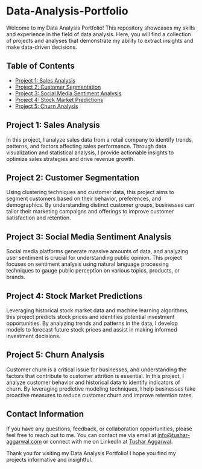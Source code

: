 # Data-Analysis-Portfolio

Welcome to my Data Analysis Portfolio! This repository showcases my skills and experience in the field of data analysis. Here, you will find a collection of projects and analyses that demonstrate my ability to extract insights and make data-driven decisions.

## Table of Contents

- [Project 1: Sales Analysis](#project-1-sales-analysis)
- [Project 2: Customer Segmentation](#project-2-customer-segmentation)
- [Project 3: Social Media Sentiment Analysis](#project-3-social-media-sentiment-analysis)
- [Project 4: Stock Market Predictions](#project-4-stock-market-predictions)
- [Project 5: Churn Analysis](#project-5-churn-analysis)

## Project 1: Sales Analysis

In this project, I analyze sales data from a retail company to identify trends, patterns, and factors affecting sales performance. Through data visualization and statistical analysis, I provide actionable insights to optimize sales strategies and drive revenue growth.

## Project 2: Customer Segmentation

Using clustering techniques and customer data, this project aims to segment customers based on their behavior, preferences, and demographics. By understanding distinct customer groups, businesses can tailor their marketing campaigns and offerings to improve customer satisfaction and retention.

## Project 3: Social Media Sentiment Analysis

Social media platforms generate massive amounts of data, and analyzing user sentiment is crucial for understanding public opinion. This project focuses on sentiment analysis using natural language processing techniques to gauge public perception on various topics, products, or brands.

## Project 4: Stock Market Predictions

Leveraging historical stock market data and machine learning algorithms, this project predicts stock prices and identifies potential investment opportunities. By analyzing trends and patterns in the data, I develop models to forecast future stock prices and assist in making informed investment decisions.

## Project 5: Churn Analysis

Customer churn is a critical issue for businesses, and understanding the factors that contribute to customer attrition is essential. In this project, I analyze customer behavior and historical data to identify indicators of churn. By leveraging predictive modeling techniques, I help businesses take proactive measures to reduce customer churn and improve retention rates.

## Contact Information

If you have any questions, feedback, or collaboration opportunities, please feel free to reach out to me. You can contact me via email at [info@tushar-aggarwal.com](mailto:info@tushar-aggarwal.com) or connect with me on LinkedIn at [Tushar Aggarwal](https://www.linkedin.com/in/yourname).

Thank you for visiting my Data Analysis Portfolio! I hope you find my projects informative and insightful.





